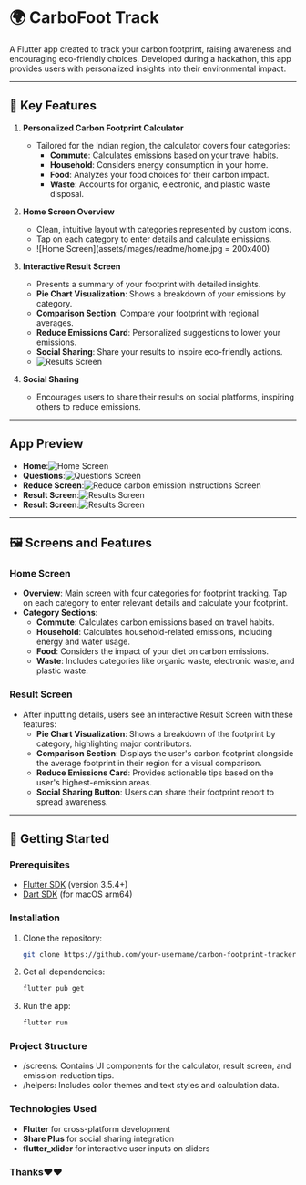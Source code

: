 # 🌍 CarboFoot Track

A Flutter app created to track your carbon footprint, raising awareness and encouraging eco-friendly choices. Developed during a hackathon, this app provides users with personalized insights into their environmental impact.

---

## 📱 Key Features

1. **Personalized Carbon Footprint Calculator**
   - Tailored for the Indian region, the calculator covers four categories:
     - **Commute**: Calculates emissions based on your travel habits.
     - **Household**: Considers energy consumption in your home.
     - **Food**: Analyzes your food choices for their carbon impact.
     - **Waste**: Accounts for organic, electronic, and plastic waste disposal.

2. **Home Screen Overview**
   - Clean, intuitive layout with categories represented by custom icons.
   - Tap on each category to enter details and calculate emissions.
   - ![Home Screen](assets/images/readme/home.jpg = 200x400)

3. **Interactive Result Screen**
   - Presents a summary of your footprint with detailed insights.
   - **Pie Chart Visualization**: Shows a breakdown of your emissions by category.
   - **Comparison Section**: Compare your footprint with regional averages.
   - **Reduce Emissions Card**: Personalized suggestions to lower your emissions.
   - **Social Sharing**: Share your results to inspire eco-friendly actions.
   - ![Results Screen](assets/images/readme/result.jpg)

4. **Social Sharing**
   - Encourages users to share their results on social platforms, inspiring others to reduce emissions.

---
## App Preview
- **Home**:![Home Screen](assets/images/readme/Home.jpg)
- **Questions**:![Questions Screen](assets/images/readme/ques_screen.jpg)
- **Reduce Screen**:![Reduce carbon emission instructions Screen](assets/images/readme/reduce.jpg)
- **Result Screen**:![Results Screen](assets/images/readme/result.jpg)
- **Result Screen**:![Results Screen](assets/images/readme/result1.jpg)
---
## 🖼️ Screens and Features

### Home Screen
- **Overview**: Main screen with four categories for footprint tracking. Tap on each category to enter relevant details and calculate your footprint.
- **Category Sections**:
  - **Commute**: Calculates carbon emissions based on travel habits.
  - **Household**: Calculates household-related emissions, including energy and water usage.
  - **Food**: Considers the impact of your diet on carbon emissions.
  - **Waste**: Includes categories like organic waste, electronic waste, and plastic waste.

### Result Screen
- After inputting details, users see an interactive Result Screen with these features:
  - **Pie Chart Visualization**: Shows a breakdown of the footprint by category, highlighting major contributors.
  - **Comparison Section**: Displays the user's carbon footprint alongside the average footprint in their region for a visual comparison.
  - **Reduce Emissions Card**: Provides actionable tips based on the user's highest-emission areas.
  - **Social Sharing Button**: Users can share their footprint report to spread awareness.

---

## 🚀 Getting Started

### Prerequisites
- [Flutter SDK](https://flutter.dev/) (version 3.5.4+)
- [Dart SDK](https://dart.dev/) (for macOS arm64)

### Installation

1. Clone the repository:
   ```bash
   git clone https://github.com/your-username/carbon-footprint-tracker.git
2. Get all dependencies:
    ```bash
    flutter pub get
3. Run the app:
    ```bash
    flutter run

### Project Structure
  - /screens: Contains UI components for the calculator, result screen, and emission-reduction tips.
  - /helpers: Includes color themes and text styles and calculation data.

### Technologies Used
  - **Flutter** for cross-platform development
  - **Share Plus** for social sharing integration
  - **flutter_xlider** for interactive user inputs on sliders

### Thanks❤️❤️